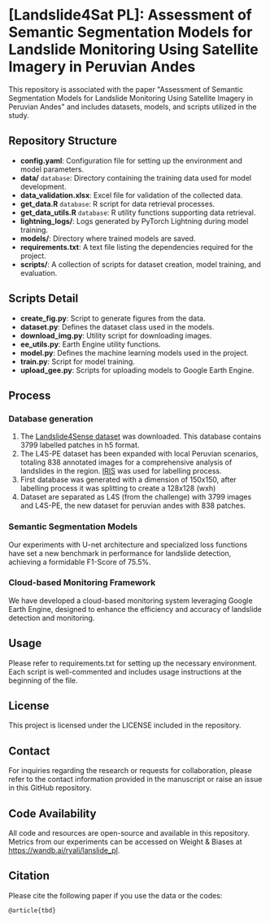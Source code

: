 # [Landslide4Sat PL]: Assessment of Semantic Segmentation Models for Landslide Monitoring Using Satellite Imagery in Peruvian Andes

This repository is associated with the paper "Assessment of Semantic Segmentation Models for Landslide Monitoring Using Satellite Imagery in Peruvian Andes" and includes datasets, models, and scripts utilized in the study.

## Repository Structure
- **config.yaml**: Configuration file for setting up the environment and model parameters.
- **data/** `database`: Directory containing the training data used for model development.
- **data_validation.xlsx**: Excel file for validation of the collected data.
- **get_data.R** `database`: R script for data retrieval processes.
- **get_data_utils.R** `database`: R utility functions supporting data retrieval.
- **lightning_logs/**: Logs generated by PyTorch Lightning during model training.
- **models/**: Directory where trained models are saved.
- **requirements.txt**: A text file listing the dependencies required for the project.
- **scripts/**: A collection of scripts for dataset creation, model training, and evaluation.
## Scripts Detail
- **create_fig.py**: Script to generate figures from the data.
- **dataset.py**: Defines the dataset class used in the models.
- **download_img.py**: Utility script for downloading images.
- **ee_utils.py**: Earth Engine utility functions.
- **model.py**: Defines the machine learning models used in the project.
- **train.py**: Script for model training.
- **upload_gee.py**: Scripts for uploading models to Google Earth Engine.

## Process
### Database generation
1. The [Landslide4Sense dataset](https://www.iarai.ac.at/landslide4sense/challenge/) was downloaded. This database contains 3799 labelled patches in h5 format.
2. The L4S-PE dataset has been expanded with local Peruvian scenarios, totaling 838 annotated images for a comprehensive analysis of landslides in the region. [IRIS](https://github.com/ESA-PhiLab/iris) was used for labelling process.
3. First database was generated with a dimension of 150x150, after labelling process it was splitting to create a 128x128 (wxh)
4. Dataset are separated as L4S (from the challenge) with 3799 images and L4S-PE, the new dataset for peruvian andes with 838 patches.

### Semantic Segmentation Models
Our experiments with U-net architecture and specialized loss functions have set a new benchmark in performance for landslide detection, achieving a formidable F1-Score of 75.5%.

### Cloud-based Monitoring Framework
We have developed a cloud-based monitoring system leveraging Google Earth Engine, designed to enhance the efficiency and accuracy of landslide detection and monitoring.



## Usage
Please refer to requirements.txt for setting up the necessary environment. Each script is well-commented and includes usage instructions at the beginning of the file.

## License
This project is licensed under the LICENSE included in the repository.

## Contact
For inquiries regarding the research or requests for collaboration, please refer to the contact information provided in the manuscript or raise an issue in this GitHub repository.


## Code Availability
All code and resources are open-source and available in this repository. Metrics from our experiments can be accessed on Weight & Biases at https://wandb.ai/ryali/lanslide_pl.

## Citation
Please cite the following paper if you use the data or the codes: 

```
@article{tbd}
```